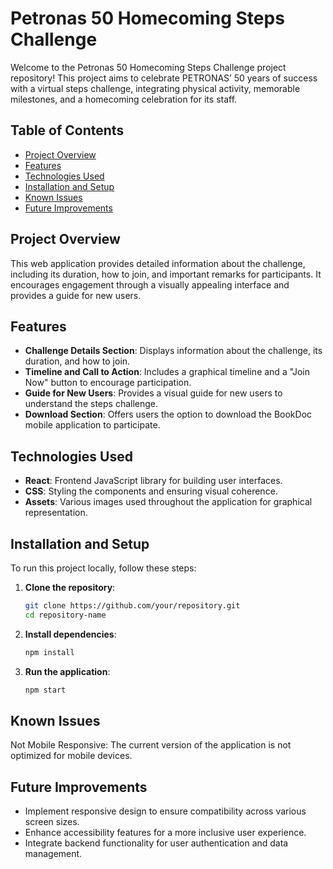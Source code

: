# Petronas 50 Homecoming Steps Challenge

Welcome to the Petronas 50 Homecoming Steps Challenge project repository! This project aims to celebrate PETRONAS’ 50 years of success with a virtual steps challenge, integrating physical activity, memorable milestones, and a homecoming celebration for its staff.

## Table of Contents

- [Project Overview](#project-overview)
- [Features](#features)
- [Technologies Used](#technologies-used)
- [Installation and Setup](#installation-and-setup)
- [Known Issues](#known-issues)
- [Future Improvements](#future-improvements)

## Project Overview

This web application provides detailed information about the challenge, including its duration, how to join, and important remarks for participants. It encourages engagement through a visually appealing interface and provides a guide for new users.

## Features

- **Challenge Details Section**: Displays information about the challenge, its duration, and how to join.
- **Timeline and Call to Action**: Includes a graphical timeline and a "Join Now" button to encourage participation.
- **Guide for New Users**: Provides a visual guide for new users to understand the steps challenge.
- **Download Section**: Offers users the option to download the BookDoc mobile application to participate.

## Technologies Used

- **React**: Frontend JavaScript library for building user interfaces.
- **CSS**: Styling the components and ensuring visual coherence.
- **Assets**: Various images used throughout the application for graphical representation.

## Installation and Setup

To run this project locally, follow these steps:

1. **Clone the repository**:

   ```bash
   git clone https://github.com/your/repository.git
   cd repository-name

2. **Install dependencies**:

    ```bash
    npm install

3. **Run the application**:

    ```bash
    npm start

## Known Issues

Not Mobile Responsive: The current version of the application is not optimized for mobile devices.

## Future Improvements

- Implement responsive design to ensure compatibility across various screen sizes.
- Enhance accessibility features for a more inclusive user experience.
- Integrate backend functionality for user authentication and data management.
